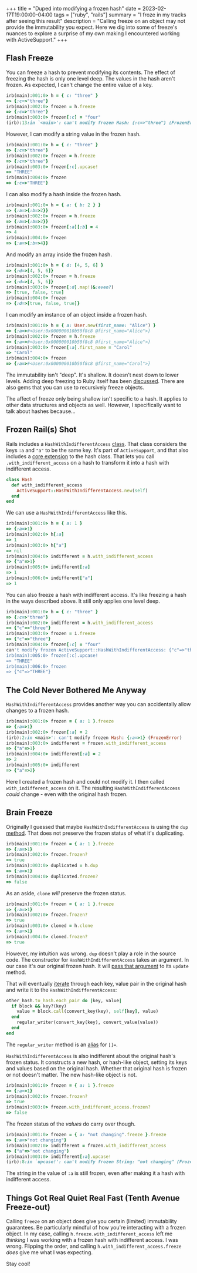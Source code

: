 +++
title = "Duped into modifying a frozen hash"
date = 2023-02-17T19:00:00-04:00
tags = ["ruby", "rails"]
summary = "I froze in my tracks after seeing this result"
description = "Calling freeze on an object may not provide the immutability you expect. Here we dig into some of freeze's nuances to explore a surprise of my own making I encountered working with ActiveSupport."
+++

## Flash Freeze

You can freeze a hash to prevent modifying its contents. The effect of freezing the hash is only one level deep. The values in the hash aren't frozen. As expected, I can't change the entire value of a key.

```ruby
irb(main):001:0> h = { c: "three" }
=> {:c=>"three"}
irb(main):002:0> frozen = h.freeze
=> {:c=>"three"}
irb(main):003:0> frozen[:c] = "four"
(irb):13:in `<main>': can't modify frozen Hash: {:c=>"three"} (FrozenError)
```

However, I can modify a string value in the frozen hash.

```ruby
irb(main):001:0> h = { c: "three" }
=> {:c=>"three"}
irb(main):002:0> frozen = h.freeze
=> {:c=>"three"}
irb(main):003:0> frozen[:c].upcase!
=> "THREE"
irb(main):004:0> frozen
=> {:c=>"THREE"}
```

I can also modify a hash inside the frozen hash.

```ruby
irb(main):001:0> h = { a: { b: 2 } }
=> {:a=>{:b=>2}}
irb(main):002:0> frozen = h.freeze
=> {:a=>{:b=>2}}
irb(main):003:0> frozen[:a][:b] = 4
=> 4
irb(main):004:0> frozen
=> {:a=>{:b=>4}}
```

And modify an array inside the frozen hash.

```ruby
irb(main):001:0> h = { d: [4, 5, 6] }
=> {:d=>[4, 5, 6]}
irb(main):002:0> frozen = h.freeze
=> {:d=>[4, 5, 6]}
irb(main):003:0> frozen[:d].map!(&:even?)
=> [true, false, true]
irb(main):004:0> frozen
=> {:d=>[true, false, true]}
```

I can modify an instance of an object inside a frozen hash.

```ruby
irb(main):001:0> h = { a: User.new(first_name: "Alice") }
=> {:a=>#<User:0x000000010b50f8c8 @first_name="Alice">}
irb(main):002:0> frozen = h.freeze
=> {:a=>#<User:0x000000010b50f8c8 @first_name="Alice">}
irb(main):003:0> frozen[:a].first_name = "Carol"
=> "Carol"
irb(main):004:0> frozen
=> {:a=>#<User:0x000000010b50f8c8 @first_name="Carol">}
```

The immutability isn't "deep". It's shallow. It doesn't nest down to lower levels. Adding deep freezing to Ruby itself has been [discussed](https://bugs.ruby-lang.org/issues/2509). There are also gems that you can use to recursively freeze objects.

The affect of freeze only being shallow isn't specific to a hash. It applies to other data structures and objects as well. However, I specifically want to talk about hashes because...

## Frozen Rail(s) Shot

Rails includes a `HashWithIndifferentAccess` [class](https://api.rubyonrails.org/classes/ActiveSupport/HashWithIndifferentAccess.html). That class considers the keys `:a` and `"a"` to be the same key. It's part of `ActiveSupport`, and that also includes a [core extension](https://github.com/rails/rails/blob/7-0-stable/activesupport/lib/active_support/core_ext/hash/indifferent_access.rb#L9-L11) to the hash class. That lets you call `.with_indifferent_access` on a hash to transform it into a hash with indifferent access.

```ruby
class Hash
  def with_indifferent_access
    ActiveSupport::HashWithIndifferentAccess.new(self)
  end
end
```

We can use a `HashWithIndifferentAccess` like this.

```ruby
irb(main):001:0> h = { a: 1 }
=> {:a=>1}
irb(main):002:0> h[:a]
=> 1
irb(main):003:0> h["a"]
=> nil
irb(main):004:0> indifferent = h.with_indifferent_access
=> {"a"=>1}
irb(main):005:0> indifferent[:a]
=> 1
irb(main):006:0> indifferent["a"]
=> 1
```

You can also freeze a hash with indifferent access. It's like freezing a hash in the ways described above. It still only applies one level deep.

```ruby
irb(main):001:0> h = { c: "three" }
=> {:c=>"three"}
irb(main):002:0> indifferent = h.with_indifferent_access
=> {"c"=>"three"}
irb(main):003:0> frozen = i.freeze
=> {"c"=>"three"}
irb(main):004:0> frozen[:c] = "four"
can't modify frozen ActiveSupport::HashWithIndifferentAccess: {"c"=>"three"} (FrozenError)
irb(main):005:0> frozen[:c].upcase!
=> "THREE"
irb(main):006:0> frozen
=> {"c"=>"THREE"}
```

## The Cold Never Bothered Me Anyway

`HashWithIndifferentAccess` provides another way you can accidentally allow changes to a frozen hash.

```ruby
irb(main):001:0> frozen = { a: 1 }.freeze
=> {:a=>1}
irb(main):002:0> frozen[:a] = 2
(irb):2:in <main>': can't modify frozen Hash: {:a=>1} (FrozenError)
irb(main):003:0> indifferent = frozen.with_indifferent_access
=> {"a"=>1}
irb(main):004:0> indifferent[:a] = 2
=> 2
irb(main):005:0> indifferent
=> {"a"=>2}
```

Here I created a frozen hash and could not modify it. I then called `with_indifferent_access` on it. The resulting `HashWithIndifferentAccess` *could* change - even with the original hash frozen.

## Brain Freeze

Originally I guessed that maybe `HashWithIndifferentAccess` is using the `dup` [method](https://ruby-doc.org/core-3.1.2/Object.html#method-i-dup). That does not preserve the frozen status of what it's duplicating.

```ruby
irb(main):001:0> frozen = { a: 1 }.freeze
=> {:a=>1}
irb(main):002:0> frozen.frozen?
=> true
irb(main):003:0> duplicated = h.dup
=> {:a=>1}
irb(main):004:0> duplicated.frozen?
=> false
```

As an aside, `clone` *will* preserve the frozen status.

```ruby
irb(main):001:0> frozen = { a: 1 }.freeze
=> {:a=>1}
irb(main):002:0> frozen.frozen?
=> true
irb(main):003:0> cloned = h.clone
=> {:a=>1}
irb(main):004:0> cloned.frozen?
=> true
```

However, my intuition was wrong. `dup` doesn't play a role in the source code. The constructor for `HashWithIndifferentAccess` takes an argument. In our case it's our original frozen hash. It will [pass that argument](https://github.com/rails/rails/blob/7-0-stable/activesupport/lib/active_support/hash_with_indifferent_access.rb#L71) to its `update` method.

That will eventually [iterate](https://github.com/rails/rails/blob/7-0-stable/activesupport/lib/active_support/hash_with_indifferent_access.rb#L412-L417) through each key, value pair in the original hash and write it to the `HashWithIndifferentAccess`:

```ruby
other_hash.to_hash.each_pair do |key, value|
  if block && key?(key)
    value = block.call(convert_key(key), self[key], value)
  end
    regular_writer(convert_key(key), convert_value(value))
  end
end
```

The `regular_writer` method is an [alias](https://github.com/rails/rails/blob/7-0-stable/activesupport/lib/active_support/hash_with_indifferent_access.rb#L87) for `[]=`.

`HashWithIndifferentAccess` is also indifferent about the original hash's frozen status. It constructs a new hash, or hash-like object, setting its keys and values based on the original hash. Whether that original hash is frozen or not doesn't matter. The new hash-like object is not.

```ruby
irb(main):001:0> frozen = { a: 1 }.freeze
=> {:a=>1}
irb(main):002:0> frozen.frozen?
=> true
irb(main):003:0> frozen.with_indifferent_access.frozen?
=> false
```

The frozen status of the *values* do carry over though.

```ruby
irb(main):001:0> frozen = { a: "not changing".freeze }.freeze
=> {:a=>"not changing"}
irb(main):002:0> indifferent = frozen.with_indifferent_access
=> {"a"=>"not changing"}
irb(main):003:0> indifferent[:a].upcase!
(irb):8:in `upcase!': can't modify frozen String: "not changing" (FrozenError)
```

The string in the value of `:a` is still frozen, even after making it a hash with indifferent access.

## Things Got Real Quiet Real Fast (Tenth Avenue Freeze-out)

Calling `freeze` on an object does give you certain (limited) immutability guarantees. Be particularly mindful of how you're interacting with a frozen object. In my case, calling `h.freeze.with_indifferent_access` left me *thinking* I was working with a frozen hash with indifferent access. I was wrong. Flipping the order, and calling `h.with_indifferent_access.freeze` *does* give me what I was expecting.

Stay cool!
